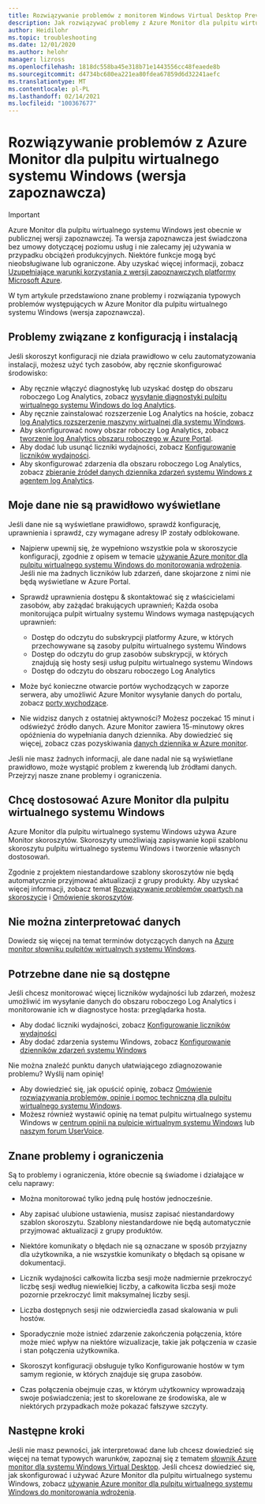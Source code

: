 ```yaml
---
title: Rozwiązywanie problemów z monitorem Windows Virtual Desktop Preview — Azure
description: Jak rozwiązywać problemy z Azure Monitor dla pulpitu wirtualnego systemu Windows.
author: Heidilohr
ms.topic: troubleshooting
ms.date: 12/01/2020
ms.author: helohr
manager: lizross
ms.openlocfilehash: 1818dc558ba45e318b71e1443556cc48feaede8b
ms.sourcegitcommit: d4734bc680ea221ea80fdea67859d6d32241aefc
ms.translationtype: MT
ms.contentlocale: pl-PL
ms.lasthandoff: 02/14/2021
ms.locfileid: "100367677"
---
```

# <a name="troubleshoot-azure-monitor-for-windows-virtual-desktop-preview"></a>Rozwiązywanie problemów z Azure Monitor dla pulpitu wirtualnego systemu Windows (wersja zapoznawcza)

>[!IMPORTANT]
>Azure Monitor dla pulpitu wirtualnego systemu Windows jest obecnie w publicznej wersji zapoznawczej. Ta wersja zapoznawcza jest świadczona bez umowy dotyczącej poziomu usług i nie zalecamy jej używania w przypadku obciążeń produkcyjnych. Niektóre funkcje mogą być nieobsługiwane lub ograniczone. Aby uzyskać więcej informacji, zobacz [Uzupełniające warunki korzystania z wersji zapoznawczych platformy Microsoft Azure](https://azure.microsoft.com/support/legal/preview-supplemental-terms/).

W tym artykule przedstawiono znane problemy i rozwiązania typowych problemów występujących w Azure Monitor dla pulpitu wirtualnego systemu Windows (wersja zapoznawcza).

## <a name="issues-with-configuration-and-setup"></a>Problemy związane z konfiguracją i instalacją

Jeśli skoroszyt konfiguracji nie działa prawidłowo w celu zautomatyzowania instalacji, możesz użyć tych zasobów, aby ręcznie skonfigurować środowisko:

- Aby ręcznie włączyć diagnostykę lub uzyskać dostęp do obszaru roboczego Log Analytics, zobacz [wysyłanie diagnostyki pulpitu wirtualnego systemu Windows do log Analytics](diagnostics-log-analytics.md).
- Aby ręcznie zainstalować rozszerzenie Log Analytics na hoście, zobacz [log Analytics rozszerzenie maszyny wirtualnej dla systemu Windows](../virtual-machines/extensions/oms-windows.md).
- Aby skonfigurować nowy obszar roboczy Log Analytics, zobacz [tworzenie log Analytics obszaru roboczego w Azure Portal](../azure-monitor/learn/quick-create-workspace.md).
- Aby dodać lub usunąć liczniki wydajności, zobacz [Konfigurowanie liczników wydajności](../azure-monitor/platform/data-sources-performance-counters.md).
- Aby skonfigurować zdarzenia dla obszaru roboczego Log Analytics, zobacz [zbieranie źródeł danych dziennika zdarzeń systemu Windows z agentem log Analytics](../azure-monitor/platform/data-sources-windows-events.md).

## <a name="my-data-isnt-displaying-properly"></a>Moje dane nie są prawidłowo wyświetlane

Jeśli dane nie są wyświetlane prawidłowo, sprawdź konfigurację, uprawnienia i sprawdź, czy wymagane adresy IP zostały odblokowane. 

- Najpierw upewnij się, że wypełniono wszystkie pola w skoroszycie konfiguracji, zgodnie z opisem w temacie [używanie Azure monitor dla pulpitu wirtualnego systemu Windows do monitorowania wdrożenia](azure-monitor.md). Jeśli nie ma żadnych liczników lub zdarzeń, dane skojarzone z nimi nie będą wyświetlane w Azure Portal.

- Sprawdź uprawnienia dostępu & skontaktować się z właścicielami zasobów, aby zażądać brakujących uprawnień; Każda osoba monitorująca pulpit wirtualny systemu Windows wymaga następujących uprawnień:

    - Dostęp do odczytu do subskrypcji platformy Azure, w których przechowywane są zasoby pulpitu wirtualnego systemu Windows
    - Dostęp do odczytu do grup zasobów subskrypcji, w których znajdują się hosty sesji usług pulpitu wirtualnego systemu Windows 
    - Dostęp do odczytu do obszaru roboczego Log Analytics

- Może być konieczne otwarcie portów wychodzących w zaporze serwera, aby umożliwić Azure Monitor wysyłanie danych do portalu, zobacz [porty wychodzące](https://docs.microsoft.com/azure/azure-monitor/app/ip-addresses). 

- Nie widzisz danych z ostatniej aktywności? Możesz poczekać 15 minut i odświeżyć źródło danych. Azure Monitor zawiera 15-minutowy okres opóźnienia do wypełniania danych dziennika. Aby dowiedzieć się więcej, zobacz czas pozyskiwania [danych dziennika w Azure monitor](../azure-monitor/platform/data-ingestion-time.md).

Jeśli nie masz żadnych informacji, ale dane nadal nie są wyświetlane prawidłowo, może wystąpić problem z kwerendą lub źródłami danych. Przejrzyj nasze znane problemy i ograniczenia. 

## <a name="i-want-to-customize-azure-monitor-for-windows-virtual-desktop"></a>Chcę dostosować Azure Monitor dla pulpitu wirtualnego systemu Windows

Azure Monitor dla pulpitu wirtualnego systemu Windows używa Azure Monitor skoroszytów. Skoroszyty umożliwiają zapisywanie kopii szablonu skoroszytu pulpitu wirtualnego systemu Windows i tworzenie własnych dostosowań.

Zgodnie z projektem niestandardowe szablony skoroszytów nie będą automatycznie przyjmować aktualizacji z grupy produkty. Aby uzyskać więcej informacji, zobacz temat [Rozwiązywanie problemów opartych na skoroszycie](../azure-monitor/insights/troubleshoot-workbooks.md) i [Omówienie skoroszytów](../azure-monitor/platform/workbooks-overview.md).

## <a name="i-cant-interpret-the-data"></a>Nie można zinterpretować danych

Dowiedz się więcej na temat terminów dotyczących danych na [Azure monitor słowniku pulpitów wirtualnych systemu Windows](azure-monitor-glossary.md).

## <a name="the-data-i-need-isnt-available"></a>Potrzebne dane nie są dostępne

Jeśli chcesz monitorować więcej liczników wydajności lub zdarzeń, możesz umożliwić im wysyłanie danych do obszaru roboczego Log Analytics i monitorowanie ich w diagnostyce hosta: przeglądarka hosta. 

- Aby dodać liczniki wydajności, zobacz [Konfigurowanie liczników wydajności](https://docs.microsoft.com/azure/azure-monitor/platform/data-sources-performance-counters#configuring-performance-counters)
- Aby dodać zdarzenia systemu Windows, zobacz [Konfigurowanie dzienników zdarzeń systemu Windows](https://docs.microsoft.com/azure/azure-monitor/platform/data-sources-windows-events#configuring-windows-event-logs)

Nie można znaleźć punktu danych ułatwiającego zdiagnozowanie problemu? Wyślij nam opinię!

- Aby dowiedzieć się, jak opuścić opinię, zobacz [Omówienie rozwiązywania problemów, opinie i pomoc techniczną dla pulpitu wirtualnego systemu Windows](troubleshoot-set-up-overview.md).
- Możesz również wystawić opinię na temat pulpitu wirtualnego systemu Windows w [centrum opinii na pulpicie wirtualnym systemu Windows](https://support.microsoft.com/help/4021566/windows-10-send-feedback-to-microsoft-with-feedback-hub-app) lub [naszym forum UserVoice](https://windowsvirtualdesktop.uservoice.com/forums/921118-general).

## <a name="known-issues-and-limitations"></a>Znane problemy i ograniczenia

Są to problemy i ograniczenia, które obecnie są świadome i działające w celu naprawy:

- Można monitorować tylko jedną pulę hostów jednocześnie. 

- Aby zapisać ulubione ustawienia, musisz zapisać niestandardowy szablon skoroszytu. Szablony niestandardowe nie będą automatycznie przyjmować aktualizacji z grupy produktów.

- Niektóre komunikaty o błędach nie są oznaczane w sposób przyjazny dla użytkownika, a nie wszystkie komunikaty o błędach są opisane w dokumentacji.

- Licznik wydajności całkowita liczba sesji może nadmiernie przekroczyć liczbę sesji według niewielkiej liczby, a całkowita liczba sesji może pozornie przekroczyć limit maksymalnej liczby sesji.

- Liczba dostępnych sesji nie odzwierciedla zasad skalowania w puli hostów. 
    
- Sporadycznie może istnieć zdarzenie zakończenia połączenia, które może mieć wpływ na niektóre wizualizacje, takie jak połączenia w czasie i stan połączenia użytkownika.  
    
- Skoroszyt konfiguracji obsługuje tylko Konfigurowanie hostów w tym samym regionie, w których znajduje się grupa zasobów. 

- Czas połączenia obejmuje czas, w którym użytkownicy wprowadzają swoje poświadczenia; jest to skorelowane ze środowiska, ale w niektórych przypadkach może pokazać fałszywe szczyty. 
    

## <a name="next-steps"></a>Następne kroki

Jeśli nie masz pewności, jak interpretować dane lub chcesz dowiedzieć się więcej na temat typowych warunków, zapoznaj się z tematem [słownik Azure monitor dla systemu Windows Virtual Desktop](azure-monitor-glossary.md). Jeśli chcesz dowiedzieć się, jak skonfigurować i używać Azure Monitor dla pulpitu wirtualnego systemu Windows, zobacz [używanie Azure monitor dla pulpitu wirtualnego systemu Windows do monitorowania wdrożenia](azure-monitor.md).